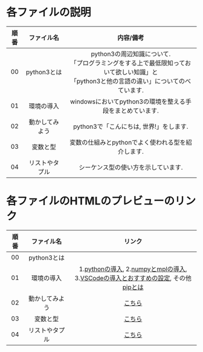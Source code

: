 # 各ファイルの説明

| 順番 | ファイル名 | 内容/備考 |
| :-: | :-: | :-: |
| 00 | python3とは | python3の周辺知識について. <br>「プログラミングをする上で最低限知っておいて欲しい知識」と<br>「python3と他の言語の違い」についてのべています. |
| 01 | 環境の導入 | windowsにおいてpython3の環境を整える手段をまとめています. |
| 02 | 動かしてみよう | python3で「こんにちは, 世界!」をします. |
| 03 | 変数と型 | 変数の仕組みとpythonでよく使われる型を紹介します. |
| 04 | リストやタプル | シーケンス型の使い方を示しています. |

# 各ファイルのHTMLのプレビューのリンク

| 順番 | ファイル名 | リンク |
| :-: | :-: | :-: |
| 00 | python3とは |  |
| 01 | 環境の導入 | 1.[pythonの導入](http://htmlpreview.github.com/?https://github.com/haru1843/usage_mpl/blob/master/python%E3%81%AB%E3%81%A4%E3%81%84%E3%81%A6/%E3%83%97%E3%83%AD%E3%82%B0%E3%83%A9%E3%83%9F%E3%83%B3%E3%82%B0%E8%87%AA%E4%BD%93%E5%88%9D%E3%82%81%E3%81%A6%E3%81%AE%E4%BA%BA/01_%E7%92%B0%E5%A2%83%E3%81%AE%E5%B0%8E%E5%85%A5/python%E3%81%AE%E5%B0%8E%E5%85%A5.html), 2.[numpyとmplの導入](http://htmlpreview.github.com/?https://github.com/haru1843/usage_mpl/blob/master/python%E3%81%AB%E3%81%A4%E3%81%84%E3%81%A6/%E3%83%97%E3%83%AD%E3%82%B0%E3%83%A9%E3%83%9F%E3%83%B3%E3%82%B0%E8%87%AA%E4%BD%93%E5%88%9D%E3%82%81%E3%81%A6%E3%81%AE%E4%BA%BA/01_%E7%92%B0%E5%A2%83%E3%81%AE%E5%B0%8E%E5%85%A5/numpy%E3%81%A8matplotlib%E3%81%AE%E5%B0%8E%E5%85%A5.html), <br>3.[VSCodeの導入とおすすめの設定](http://htmlpreview.github.com/?), その他[pipとは](http://htmlpreview.github.com/?https://github.com/haru1843/usage_mpl/blob/master/python%E3%81%AB%E3%81%A4%E3%81%84%E3%81%A6/%E3%83%97%E3%83%AD%E3%82%B0%E3%83%A9%E3%83%9F%E3%83%B3%E3%82%B0%E8%87%AA%E4%BD%93%E5%88%9D%E3%82%81%E3%81%A6%E3%81%AE%E4%BA%BA/01_%E7%92%B0%E5%A2%83%E3%81%AE%E5%B0%8E%E5%85%A5/pip%E3%81%AB%E3%81%A4%E3%81%84%E3%81%A6.html) |
| 02 | 動かしてみよう | [こちら](http://htmlpreview.github.com/?https://github.com/haru1843/usage_mpl/blob/master/python%E3%81%AB%E3%81%A4%E3%81%84%E3%81%A6/%E3%83%97%E3%83%AD%E3%82%B0%E3%83%A9%E3%83%9F%E3%83%B3%E3%82%B0%E8%87%AA%E4%BD%93%E5%88%9D%E3%82%81%E3%81%A6%E3%81%AE%E4%BA%BA/02_%E5%8B%95%E3%81%8B%E3%81%97%E3%81%A6%E3%81%BF%E3%82%88%E3%81%86.html) |
| 03 | 変数と型 | [こちら](http://htmlpreview.github.com/?https://github.com/haru1843/usage_mpl/blob/master/python%E3%81%AB%E3%81%A4%E3%81%84%E3%81%A6/%E3%83%97%E3%83%AD%E3%82%B0%E3%83%A9%E3%83%9F%E3%83%B3%E3%82%B0%E8%87%AA%E4%BD%93%E5%88%9D%E3%82%81%E3%81%A6%E3%81%AE%E4%BA%BA/03_%E5%A4%89%E6%95%B0%E3%81%A8%E5%9E%8B.html) |
| 04 | リストやタプル | [こちら](http://htmlpreview.github.com/?https://github.com/haru1843/usage_mpl/blob/master/python%E3%81%AB%E3%81%A4%E3%81%84%E3%81%A6/%E3%83%97%E3%83%AD%E3%82%B0%E3%83%A9%E3%83%9F%E3%83%B3%E3%82%B0%E8%87%AA%E4%BD%93%E5%88%9D%E3%82%81%E3%81%A6%E3%81%AE%E4%BA%BA/04_%E3%83%AA%E3%82%B9%E3%83%88%E3%82%84%E3%82%BF%E3%83%97%E3%83%AB.html) |


<!-- http://htmlpreview.github.com/? -->